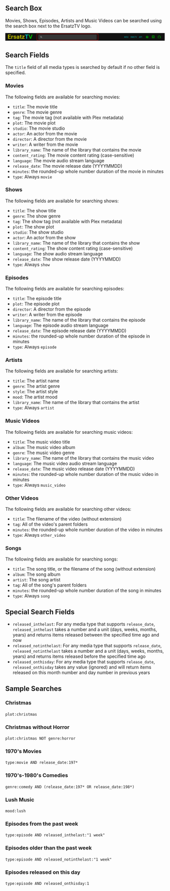 ﻿## Search Box

Movies, Shows, Episodes, Artists and Music Videos can be searched using the search box next to the ErsatzTV logo.

![Search Box](../images/search-box.png)

## Search Fields

The `title` field of all media types is searched by default if no other field is specified.

### Movies

The following fields are available for searching movies:

- `title`: The movie title
- `genre`: The movie genre
- `tag`: The movie tag (not available with Plex metadata)
- `plot`: The movie plot
- `studio`: The movie studio
- `actor`: An actor from the movie
- `director`: A director from the movie
- `writer`: A writer from the movie
- `library_name`: The name of the library that contains the movie
- `content_rating`: The movie content rating (case-sensitive) 
- `language`: The movie audio stream language
- `release_date`: The movie release date (YYYYMMDD)
- `minutes`: the rounded-up whole number duration of the movie in minutes
- `type`: Always `movie`

### Shows

The following fields are available for searching shows:

- `title`: The show title
- `genre`: The show genre
- `tag`: The show tag (not available with Plex metadata)
- `plot`: The show plot
- `studio`: The show studio
- `actor`: An actor from the show
- `library_name`: The name of the library that contains the show
- `content_rating`: The show content rating (case-sensitive)
- `language`: The show audio stream language
- `release_date`: The show release date (YYYYMMDD)
- `type`: Always `show`

### Episodes

The following fields are available for searching episodes:

- `title`: The episode title
- `plot`: The episode plot
- `director`: A director from the episode
- `writer`: A writer from the episode
- `library_name`: The name of the library that contains the episode
- `language`: The episode audio stream language
- `release_date`: The episode release date (YYYYMMDD)
- `minutes`: the rounded-up whole number duration of the episode in minutes
- `type`: Always `episode`

### Artists

The following fields are available for searching artists:

- `title`: The artist name
- `genre`: The artist genre
- `style`: The artist style
- `mood`: The artist mood
- `library_name`: The name of the library that contains the artist
- `type`: Always `artist`

### Music Videos

The following fields are available for searching music videos:

- `title`: The music video title
- `album`: The music video album
- `genre`: The music video genre
- `library_name`: The name of the library that contains the music video
- `language`: The music video audio stream language
- `release_date`: The music video release date (YYYYMMDD)
- `minutes`: the rounded-up whole number duration of the music video in minutes
- `type`: Always `music_video`

### Other Videos

The following fields are available for searching other videos:

- `title`: The filename of the video (without extension)
- `tag`: All of the video's parent folders
- `minutes`: the rounded-up whole number duration of the video in minutes
- `type`: Always `other_video`

### Songs

The following fields are available for searching songs:

- `title`: The song title, or the filename of the song (without extension)
- `album`: The song album
- `artist`: The song artist
- `tag`: All of the song's parent folders
- `minutes`: the rounded-up whole number duration of the song in minutes
- `type`: Always `song`

## Special Search Fields

- `released_inthelast`: For any media type that supports `release_date`, `released_inthelast` takes a number and a unit (days, weeks, months, years) and returns items released between the specified time ago and now
- `released_notinthelast`: For any media type that supports `release_date`, `released_notinthelast` takes a number and a unit (days, weeks, months, years) and returns items released before the specified time ago
- `released_onthisday`: For any media type that supports `release_date`, `released_onthisday` takes any value (ignored) and will return items released on this month number and day number in previous years

## Sample Searches

### Christmas

`plot:christmas`

### Christmas without Horror

`plot:christmas NOT genre:horror`

### 1970's Movies

`type:movie AND release_date:197*`

### 1970's-1980's Comedies

`genre:comedy AND (release_date:197* OR release_date:198*)`

### Lush Music

`mood:lush`

### Episodes from the past week

`type:episode AND released_inthelast:"1 week"`

### Episodes older than the past week

`type:episode AND released_notinthelast:"1 week"`

### Episodes released on this day

`type:episode AND released_onthisday:1`